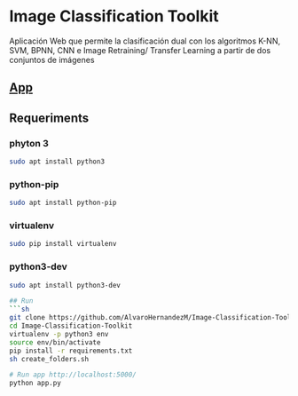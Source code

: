 # Image Classification Toolkit

Aplicación Web que permite la clasificación dual con los algoritmos K-NN, SVM, BPNN, CNN e Image Retraining/ Transfer Learning a partir de dos conjuntos de imágenes

## [App](http://www.loencontre.co:5000)


## Requeriments

### phyton 3
```sh
sudo apt install python3
```

### python-pip
```sh
sudo apt install python-pip
```

### virtualenv
```sh
sudo pip install virtualenv
```

### python3-dev
```sh
sudo apt install python3-dev

## Run
```sh
git clone https://github.com/AlvaroHernandezM/Image-Classification-Toolkit.git
cd Image-Classification-Toolkit
virtualenv -p python3 env
source env/bin/activate
pip install -r requirements.txt
sh create_folders.sh

# Run app http://localhost:5000/
python app.py